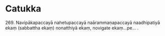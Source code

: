 

# Catukka







269\. Navipākapaccayā nahetupaccayā naārammaṇapaccayā naadhipatiyā ekaṃ (sabbattha ekaṃ) nonatthiyā ekaṃ, novigate ekaṃ…pe… .




